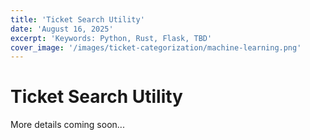```yaml
---
title: 'Ticket Search Utility'
date: 'August 16, 2025'
excerpt: 'Keywords: Python, Rust, Flask, TBD'
cover_image: '/images/ticket-categorization/machine-learning.png'
---
```


# Ticket Search Utility

More details coming soon...
